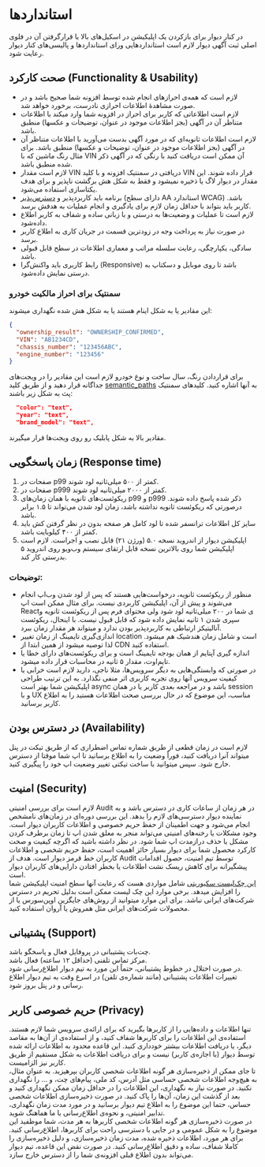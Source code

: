 # استانداردها

در کنار دیوار برای بازکردن یک اپلیکیشن در اسکیل‌های بالا یا قرارگرفتن آن در فلوی اصلی ثبت آگهی دیوار لازم است استانداردهایی ورای استانداردها و پالیسی‌های کنار دیوار رعایت شود.


## صحت کارکرد (Functionality & Usability)

* لازم است که همه‌ی احرازهای انجام شده توسط افزونه شما صحیح باشد و در صورت مشاهدهٔ اطلاعات احرازی نادرست، برخورد خواهد شد.
* لازم است اطلاعاتی که کاربر برای احراز در افزونه شما وارد میکند با اطلاعات متناظر آن در آگهی (بجز اطلاعات موجود در عنوان، توضیحات و عکسها) منطبق باشد.
* لازم است اطلاعات ثانویه‌ای که در مورد آگهی بدست می‌آورید با اطلاعات متناظر آن در آگهی (بجز اطلاعات موجود در عنوان، توضیحات و عکسها) منطبق باشد. برای مثال رنگ ماشین که با VIN آن ممکن است دریافت کنید با رنگی که در آگهی ذکر شده منطبق باشد.
* لازم است مقدار VIN دریافتی در سمنتیک افزونه و با کلید VIN قرار داده شوند. این مقدار در دیوار لاگ یا ذخیره نمیشود و فقط به شکل هش برگشت ناپذیر و برای هدف یکتاسازی استفاده می‌شود.
* برنامه باید کاربردپذیر و [دسترس‌پذیر](https://docs.google.com/document/d/1BsEYX2cN9Q0zUW7lh-eD2xhxAyv2_wdmO9m8DEKFR50/edit?tab=t.0#heading=h.t1uko0ta253c) (دارای سطح AA استاندارد WCAG) باشد. کاربر باید بتواند با حداقل زمان لازم برای یادگیری و انجام عملیات به هدفش برسد.
* لازم است تا عملیات و وضعیت‌ها به درستی و با زبانی ساده و شفاف به کاربر اطلاع داده‌شود.
* در صورت نیاز به پرداخت وجه در زودترین قسمت در جریان کاری به اطلاع کاربر برسد.
* سادگی، یکپارچگی، رعایت سلسله مراتب و معماری اطلاعات در سطح قابل قبولی باشد.
* رابط کاربری باید واکنش‌گرا (Responsive) باشد تا روی موبایل و دسکتاپ به درستی نمایش داده‌شود.

### سمنتیک برای احراز مالکیت خودرو

این مقادیر یا به شکل اینام هستند یا به شکل هش شده نگهداری میشوند:  

```json
{
  "ownership_result": "OWNERSHIP_CONFIRMED",
  "VIN": "AB1234CD",
  "chassis_number": "123456ABC",
  "engine_number": "123456"
}
```
برای قراردادن رنگ، سال ساخت و نوع خودرو لازم است این مقادیر را در ویجت‌های جداگانه قرار دهید و از طریق کلید [semantic\_paths](../addons/create.md#%D8%B1%DB%8C%DA%A9%D9%88%D8%A6%D8%B3%D8%AA) به آنها اشاره کنید. کلیدهای سمنتیک پث به شکل زیر باشند:  

```json
  "color": "text",
  "year": "text",
  "brand_model": "text",
```
مقادیر بالا به شکل پابلیک رو روی ویجت‌ها قرار میگیرند.

## زمان پاسخگویی (Response time)

1. صفحات در p99 کمتر از ۵۰۰ میلی‌ثانیه لود شوند.  
2. صفحات در p999 کمتر از ۲۰۰۰ میلی‌ثانیه لود شوند.  
3. ریکوئست‌های ثانویه با همان زمان‌های p99 و p999 ذکر شده پاسخ داده شوند. درصورتی که ریکوئست ثانویه نداشته باشد، زمان لود شدن می‌تواند تا ۱.۵ برابر باشد.  
4. سایز کل اطلاعات ترانسفر شده تا لود کامل هر صفحه بدون در نظر گرفتن کش باید کمتر از ۴۰۰ کیلوبایت باشد.  
5. اپلیکیشن دیوار از اندروید نسخه ۵.۰ (ورژن ۲۱) قابل نصب و اجراست. لازم است اپلیکیشن شما روی بالاترین نسخه قابل ارتقای سیستم وب‌ویو روی اندروید ۵ بدرستی کار کند.  

### توضیحات: 
- منظور از ریکوئست ثانویه، درخواست‌هایی هستند که پس از لود شدن وب‌اپ انجام می‌شوند و پیش از آن، اپلیکیشن کاربردی نیست. برای مثال ممکن است اپ Reactی شما در ۲۰۰ میلی‌ثانیه لود شود ولی محتوای فرم پس از ریکوئست ثانویه و سپری شدن ۱ ثانیه نمایش داده شود که قابل قبول نیست. با اینحال، ریکوئست آنالیتیکز ارتباطی به کاربردپذیر بودن ندارد و میتواند هر مقدار زمان ببرد.
- اندازی‌گیری تایمینگ از زمان تغییر location است و شامل زمان هندشیک هم میشود. لذا توصیه میشود از همین ابتدا از CDN استفاده کنید.
- اندازه گیری آپتایم از همان بودجه تایمینگ است و برای ریکوئست‌های دارای خطا یا تایم‌اوت، مقدار ۵ ثانیه در محاسبات قرار داده میشود.
- در صورتی که وابستگی‌هایی به دیگر سرویس‌ها، مثلا ناجی، دارید لازم است خرابی یا کیفیت سرویس آنها روی تجربه کاربری اثر منفی نگذارد. به این ترتیب طراحی اپلیکیشن شما بهتر است async باشد و در مراجعه بعدی کاربر یا در همان session و با UX مناسب، این موضوع که در حال بررسی صحت اطلاعات هستید را به اطلاع کاربر برسانید.

## در دسترس بودن (Availability)

لازم است در زمان قطعی از طریق شماره تماس اضطراری که از طریق تیکت در پنل میتواند آنرا دریافت کنید، فوراً وضعیت را به اطلاع برسانید تا اپ شما موقتا از دسترس خارج شود. سپس میتوانید با ساخت تیکتی تغییر وضعیت اپ خود را پیگیری کنید.

## امنیت (Security)

لازم است برای بررسی امنیتی Audit در هر زمان از ساعات کاری در دسترس باشد و به نماینده دیوار دسترسی‌های لازم را بدهد. این بررسی دوره‌ای در زمان‌های نامشخص انجام می‌شود و جهت اطمینان از حفظ حریم خصوصی و اطلاعات کاربران دیوار است. وجود مشکلات یا رخنه‌های امنیتی می‌تواند منجر به معلق شدن اپ تا زمان برطرف کردن مشکل یا حذف درازمدت اپ شما شود. در نظر داشته باشید که اگرچه کیفیت و صحت کارکرد محصول شما برای دیوار بسیار حائز اهمیت است، حفظ حریم شخصی و اطلاعات کاربران خط قرمز دیوار است. هدف از Audit توسط تیم امنیت، حصول اقدامات پیشگیرانه برای کاهش ریسک نشت اطلاعات یا بخطر افتادن دارایی‌های کاربران دیوار است.  
[این چک‌لیست سکیوریتی](security.md) شامل مواردی هست که رعایت آنها سطح امنیت اپلیکیشن شما را افزایش میدهد. برخی موارد این چک لیست ممکن است بدلیل تحریم در دسترس شرکت‌های ایرانی نباشد. برای این موارد میتوانید از روش‌های جایگزین اوپن‌سورس یا از محصولات شرکت‌های ایرانی مثل همروش یا آروان استفاده کنید.

## پشتیبانی (Support)

چت‌بات پشتیبانی در پروفایل فعال و پاسخگو باشد.  
مرکز تماس تلفنی (حداقل ۱۲ ساعته) فعال باشد.   
در صورت اختلال در خطوط پشتیبانی، حتماً این مورد به تیم دیوار اطلاع‌رسانی شود.   
تغییرات اطلاعات پشتیبانی (مانند شماره‌ی تلفن) در اسرع وقت به تیم دیوار اطلاع رسانی و در پنل بروز شود.

## حریم خصوصی کاربر (Privacy)

تنها اطلاعات و داده‌هایی را از کاربرها بگیرید که برای ارائه‌ی سرویس شما لازم هستند. استفاده‌ی این اطلاعات را برای کاربرها شفاف کنید، و از استفاده‌ی از آن‌ها به مقاصد دیگر، یا دریافت اطلاعات بیشتر خودداری کنید. این قاعده محدود به اطلاعات ارائه شده توسط دیوار (با اجازه‌ی کاربر) نیست و برای دریافت اطلاعات به شکل مستقیم از طریق کاربر نیز الزامیست.  
تا جای ممکن از ذخیره‌سازی هر گونه اطلاعات شخصی کاربران بپرهیزید. به عنوان مثال، به هیچ‌وجه اطلاعات شخصی حساسی مثل آدرس، کد ملی، پیام‌های چت، و ... را نگهداری نکنید. در صورت نیاز به نگهداری، این اطلاعات را در حداقل زمان ممکن نگهداری کنید و بعد از گذشت این زمان، آن‌ها را پاک کنید. در صورت ذخیره‌سازی اطلاعات شخصی حساس، حتما این موضوع را به اطلاع تیم دیوار برسانید و در مورد مدت زمان نگهداری، تدابیر امنیتی، و نحوه‌ی اطلاع‌رسانی با ما هماهنگ شوید.  
در صورت ذخیره‌سازی هر گونه اطلاعات شخصی کاربرها به هر مدت، شما موظفید این موضوع را به شکل عمومی و در جایی با دسترسی راحت برای کاربرها، اطلاع‌رسانی کنید. برای هر مورد، اطلاعات ذخیره شده، مدت زمان ذخیره‌سازی، و دلیل ذخیره‌سازی را کاملا شفاف، ساده و دقیق اطلاع‌رسانی کنید. در صورت نقض این قاعده، تیم دیوار می‌تواند بدون اطلاع قبلی افزونه‌ی شما را از دسترس خارج سازد.

